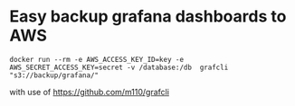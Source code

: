 # Easy backup grafana dashboards to AWS

```
docker run --rm -e AWS_ACCESS_KEY_ID=key -e AWS_SECRET_ACCESS_KEY=secret -v /database:/db  grafcli "s3://backup/grafana/"
```

with use of https://github.com/m110/grafcli